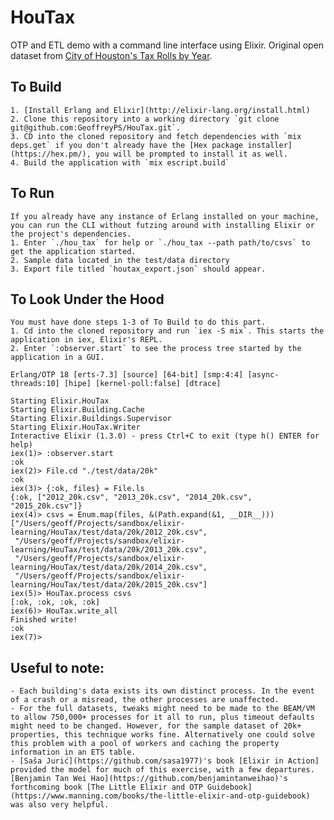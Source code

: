 # HouTax
OTP and ETL demo with a command line interface using Elixir. Original open dataset from [City of Houston's Tax Rolls by Year](http://data.ohouston.org/dataset/city-of-houston-property-tax-rolls-by-year).

## To Build
	1. [Install Erlang and Elixir](http://elixir-lang.org/install.html)
	2. Clone this repository into a working directory `git clone git@github.com:GeoffreyPS/HouTax.git`.
	3. CD into the cloned repository and fetch dependencies with `mix deps.get` if you don't already have the [Hex package installer](https://hex.pm/), you will be prompted to install it as well.
	4. Build the application with `mix escript.build`

## To Run
	If you already have any instance of Erlang installed on your machine, you can run the CLI without futzing around with installing Elixir or the project's dependencies.
	1. Enter `./hou_tax` for help or `./hou_tax --path path/to/csvs` to get the application started.
	2. Sample data located in the test/data directory
	3. Export file titled `houtax_export.json` should appear.

## To Look Under the Hood
	You must have done steps 1-3 of To Build to do this part.
	1. Cd into the cloned repository and run `iex -S mix`. This starts the application in iex, Elixir's REPL.
	2. Enter `:observer.start` to see the process tree started by the application in a GUI.

```
Erlang/OTP 18 [erts-7.3] [source] [64-bit] [smp:4:4] [async-threads:10] [hipe] [kernel-poll:false] [dtrace]

Starting Elixir.HouTax
Starting Elixir.Building.Cache
Starting Elixir.Buildings.Supervisor
Starting Elixir.HouTax.Writer
Interactive Elixir (1.3.0) - press Ctrl+C to exit (type h() ENTER for help)
iex(1)> :observer.start
:ok
iex(2)> File.cd "./test/data/20k"
:ok
iex(3)> {:ok, files} = File.ls
{:ok, ["2012_20k.csv", "2013_20k.csv", "2014_20k.csv", "2015_20k.csv"]}
iex(4)> csvs = Enum.map(files, &(Path.expand(&1, __DIR__)))
["/Users/geoff/Projects/sandbox/elixir-learning/HouTax/test/data/20k/2012_20k.csv",
 "/Users/geoff/Projects/sandbox/elixir-learning/HouTax/test/data/20k/2013_20k.csv",
 "/Users/geoff/Projects/sandbox/elixir-learning/HouTax/test/data/20k/2014_20k.csv",
 "/Users/geoff/Projects/sandbox/elixir-learning/HouTax/test/data/20k/2015_20k.csv"]
iex(5)> HouTax.process csvs
[:ok, :ok, :ok, :ok]
iex(6)> HouTax.write_all
Finished write!
:ok
iex(7)>
```

## Useful to note:
	- Each building's data exists its own distinct process. In the event of a crash or a misread, the other processes are unaffected.
	- For the full datasets, tweaks might need to be made to the BEAM/VM to allow 750,000+ processes for it all to run, plus timeout defaults might need to be changed. However, for the sample dataset of 20k+ properties, this technique works fine. Alternatively one could solve this problem with a pool of workers and caching the property information in an ETS table.
	- [Saša Jurić](https://github.com/sasa1977)'s book [Elixir in Action] provided the model for much of this exercise, with a few departures. [Benjamin Tan Wei Hao](https://github.com/benjamintanweihao)'s forthcoming book [The Little Elixir and OTP Guidebook](https://www.manning.com/books/the-little-elixir-and-otp-guidebook) was also very helpful.